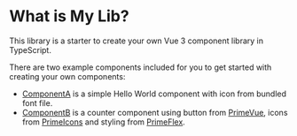 # What is My Lib?

This library is a starter to create your own Vue 3 component library in TypeScript.

There are two example components included for you to get started with creating your own
components:

- [ComponentA](/components/component-a) is a simple Hello World component with icon from
  bundled font file.
- [ComponentB](/components/component-b) is a counter component using button from
  [PrimeVue](https://www.primefaces.org/primevue/), icons from
  [PrimeIcons](https://www.primefaces.org/showcase/icons.xhtml) and styling from
  [PrimeFlex](https://www.primefaces.org/primeflex/).
